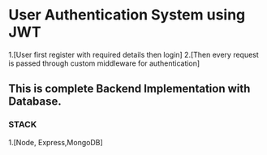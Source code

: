 # User Authentication System using JWT


1.[User first register with required details then login] 
2.[Then every request is passed through custom middleware for authentication]

## This is complete Backend Implementation with Database.

### STACK
1.[Node, Express,MongoDB]


